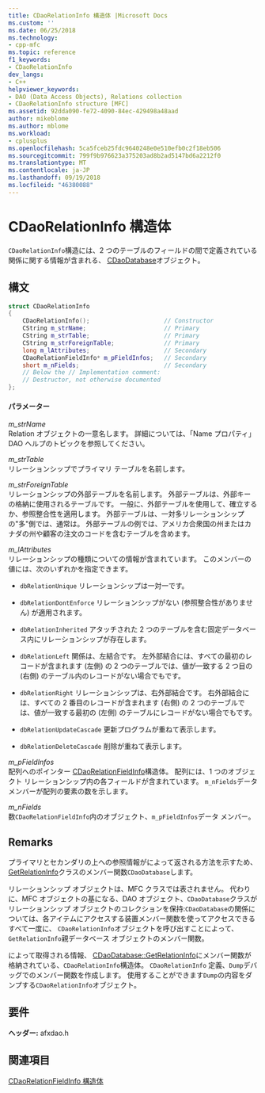 ```yaml
---
title: CDaoRelationInfo 構造体 |Microsoft Docs
ms.custom: ''
ms.date: 06/25/2018
ms.technology:
- cpp-mfc
ms.topic: reference
f1_keywords:
- CDaoRelationInfo
dev_langs:
- C++
helpviewer_keywords:
- DAO (Data Access Objects), Relations collection
- CDaoRelationInfo structure [MFC]
ms.assetid: 92dda090-fe72-4090-84ec-429498a48aad
author: mikeblome
ms.author: mblome
ms.workload:
- cplusplus
ms.openlocfilehash: 5ca5fceb25fdc9640248e0e510efb0c2f18eb506
ms.sourcegitcommit: 799f9b976623a375203ad8b2ad5147bd6a2212f0
ms.translationtype: MT
ms.contentlocale: ja-JP
ms.lasthandoff: 09/19/2018
ms.locfileid: "46380088"
---
```

# <a name="cdaorelationinfo-structure"></a>CDaoRelationInfo 構造体

`CDaoRelationInfo`構造には、2 つのテーブルのフィールドの間で定義されている関係に関する情報が含まれる、 [CDaoDatabase](../../mfc/reference/cdaodatabase-class.md)オブジェクト。

## <a name="syntax"></a>構文

```cpp
struct CDaoRelationInfo
{
    CDaoRelationInfo();                     // Constructor
    CString m_strName;                      // Primary
    CString m_strTable;                     // Primary
    CString m_strForeignTable;              // Primary
    long m_lAttributes;                     // Secondary
    CDaoRelationFieldInfo* m_pFieldInfos;   // Secondary
    short m_nFields;                        // Secondary
    // Below the // Implementation comment:
    // Destructor, not otherwise documented
};
```

#### <a name="parameters"></a>パラメーター

*m_strName*<br/>
Relation オブジェクトの一意名します。 詳細については、「Name プロパティ」DAO ヘルプのトピックを参照してください。

*m_strTable*<br/>
リレーションシップでプライマリ テーブルを名前します。

*m_strForeignTable*<br/>
リレーションシップの外部テーブルを名前します。 外部テーブルは、外部キーの格納に使用されるテーブルです。 一般に、外部テーブルを使用して、確立するか、参照整合性を適用します。 外部テーブルは、一対多リレーションシップの"多"側では、通常は。 外部テーブルの例では、アメリカ合衆国の州またはカナダの州や顧客の注文のコードを含むテーブルを含めます。

*m_lAttributes*<br/>
リレーションシップの種類についての情報が含まれています。 このメンバーの値には、次のいずれかを指定できます。

- `dbRelationUnique` リレーションシップは一対一です。

- `dbRelationDontEnforce` リレーションシップがない (参照整合性がありません) が適用されます。

- `dbRelationInherited` アタッチされた 2 つのテーブルを含む固定データベース内にリレーションシップが存在します。

- `dbRelationLeft` 関係は、左結合です。 左外部結合には、すべての最初のレコードが含まれます (左側) の 2 つのテーブルでは、値が一致する 2 つ目の (右側) のテーブル内のレコードがない場合でもです。

- `dbRelationRight` リレーションシップは、右外部結合です。 右外部結合には、すべての 2 番目のレコードが含まれます (右側) の 2 つのテーブルでは、値が一致する最初の (左側) のテーブルにレコードがない場合でもです。

- `dbRelationUpdateCascade` 更新プログラムが重ねて表示します。

- `dbRelationDeleteCascade` 削除が重ねて表示します。

*m_pFieldInfos*<br/>
配列へのポインター [CDaoRelationFieldInfo](../../mfc/reference/cdaorelationfieldinfo-structure.md)構造体。 配列には、1 つのオブジェクト リレーションシップ内の各フィールドが含まれています。 `m_nFields`データ メンバーが配列の要素の数を示します。

*m_nFields*<br/>
数`CDaoRelationFieldInfo`内のオブジェクト、`m_pFieldInfos`データ メンバー。

## <a name="remarks"></a>Remarks

プライマリとセカンダリの上への参照情報がによって返される方法を示すため、 [GetRelationInfo](../../mfc/reference/cdaodatabase-class.md#getrelationinfo)クラスのメンバー関数`CDaoDatabase`します。

リレーションシップ オブジェクトは、MFC クラスでは表されません。 代わりに、MFC オブジェクトの基になる、DAO オブジェクト、`CDaoDatabase`クラスがリレーションシップ オブジェクトのコレクションを保持:`CDaoDatabase`の関係については、各アイテムにアクセスする装置メンバー関数を使ってアクセスできるすべて一度に、 `CDaoRelationInfo`オブジェクトを呼び出すことによって、`GetRelationInfo`親データベース オブジェクトのメンバー関数。

によって取得される情報、 [CDaoDatabase::GetRelationInfo](../../mfc/reference/cdaodatabase-class.md#getrelationinfo)にメンバー関数が格納されている、`CDaoRelationInfo`構造体。 `CDaoRelationInfo` 定義、`Dump`デバッグでのメンバー関数を作成します。 使用することができます`Dump`の内容をダンプする`CDaoRelationInfo`オブジェクト。

## <a name="requirements"></a>要件

**ヘッダー:** afxdao.h

## <a name="see-also"></a>関連項目

[CDaoRelationFieldInfo 構造体](../../mfc/reference/cdaorelationfieldinfo-structure.md)
